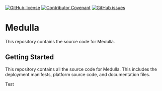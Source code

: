 [![GitHub license](https://img.shields.io/github/license/recro/medulla?style=for-the-badge&color=00bb00)](https://github.com/recro/medulla/blob/main/LICENSE.txt)
[![Contributor Covenant](https://img.shields.io/badge/Contributor%20Covenant-2.0-4baaaa?style=for-the-badge)](CODE_OF_CONDUCT.md)
[![GitHub issues](https://img.shields.io/github/issues/recro/medulla?style=for-the-badge)](https://github.com/recro/medulla/issues)

# Medulla
This repository contains the source code for Medulla.

## Getting Started
This repository contains all the source code for Medulla. This includes the deployment manifests, platform source code, and documentation files.

Test
